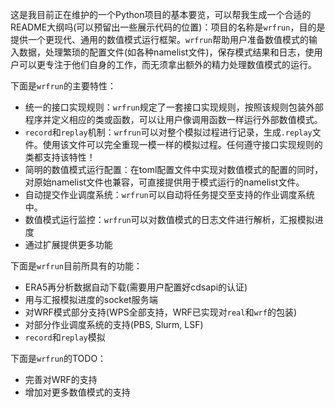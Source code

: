 这是我目前正在维护的一个Python项目的基本要览，可以帮我生成一个合适的README大纲吗(可以预留出一些展示代码的位置)：项目的名称是`wrfrun`，目的是提供一个更现代、通用的数值模式运行框架。`wrfrun`帮助用户准备数值模式的输入数据，处理繁琐的配置文件(如各种namelist文件)，保存模式结果和日志，使用户可以更专注于他们自身的工作，而无须拿出额外的精力处理数值模式的运行。

下面是`wrfrun`的主要特性：

- 统一的接口实现规则：`wrfrun`规定了一套接口实现规则，按照该规则包装外部程序并定义相应的类或函数，可以让用户像调用函数一样运行外部数值模式。
- `record`和`replay`机制：`wrfrun`可以对整个模拟过程进行记录，生成`.replay`文件。使用该文件可以完全重现一模一样的模拟过程。任何遵守接口实现规则的类都支持该特性！
- 简明的数值模式运行配置：在toml配置文件中实现对数值模式的配置的同时，对原始namelist文件也兼容，可直接提供用于模式运行的namelist文件。
- 自动提交作业调度系统：`wrfrun`可以自动将任务提交至支持的作业调度系统中。
- 数值模式运行监控：`wrfrun`可以对数值模式的日志文件进行解析，汇报模拟进度
- 通过扩展提供更多功能

下面是`wrfrun`目前所具有的功能：

- ERA5再分析数据自动下载(需要用户配置好cdsapi的认证)
- 用与汇报模拟进度的socket服务端
- 对WRF模式部分支持(WPS全部支持，WRF已实现对`real`和`wrf`的包装)
- 对部分作业调度系统的支持(PBS, Slurm, LSF)
- `record`和`replay`模拟

下面是`wrfrun`的TODO：

- 完善对WRF的支持
- 增加对更多数值模式的支持